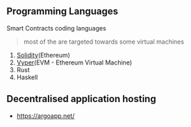 ## Programming Languages 

Smart Contracts coding languages

> most of the are targeted towards some virtual machines

1. [Solidity](https://soliditylang.org/)(Ethereum)
2. [Vyper](https://vyper.readthedocs.io/en/stable/)(EVM - Ethereum Virtual Machine)
3. Rust
4. Haskell

## Decentralised application hosting 

- https://argoapp.net/
